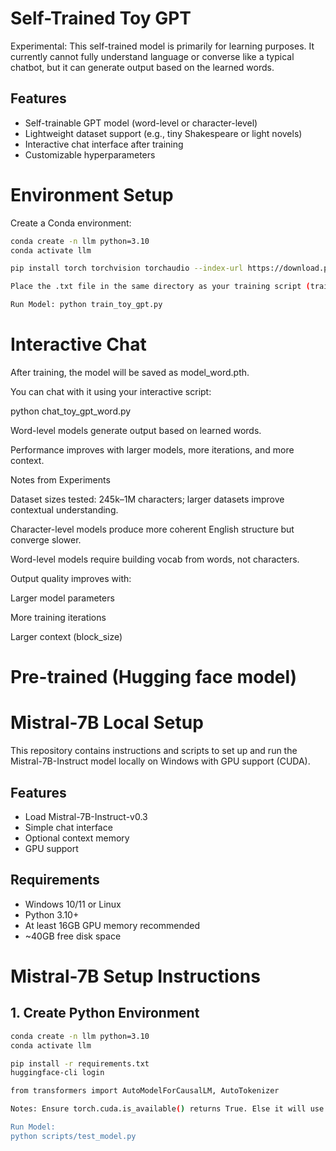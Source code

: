 # Self-Trained Toy GPT

Experimental: This self-trained model is primarily for learning purposes. It currently cannot fully understand language or converse like a typical chatbot, but it can generate output based on the learned words.

## Features
- Self-trainable GPT model (word-level or character-level)
- Lightweight dataset support (e.g., tiny Shakespeare or light novels)
- Interactive chat interface after training
- Customizable hyperparameters

# Environment Setup

Create a Conda environment:
```bash
conda create -n llm python=3.10
conda activate llm

pip install torch torchvision torchaudio --index-url https://download.pytorch.org/whl/cu128

Place the .txt file in the same directory as your training script (train_toy_gpt.py).

Run Model: python train_toy_gpt.py

```

# Interactive Chat

After training, the model will be saved as model_word.pth.

You can chat with it using your interactive script:

python chat_toy_gpt_word.py


Word-level models generate output based on learned words.

Performance improves with larger models, more iterations, and more context.

Notes from Experiments

Dataset sizes tested: 245k–1M characters; larger datasets improve contextual understanding.

Character-level models produce more coherent English structure but converge slower.

Word-level models require building vocab from words, not characters.

Output quality improves with:

Larger model parameters

More training iterations

Larger context (block_size)

# Pre-trained (Hugging face model)

# Mistral-7B Local Setup

This repository contains instructions and scripts to set up and run the Mistral-7B-Instruct model locally on Windows with GPU support (CUDA).

## Features
- Load Mistral-7B-Instruct-v0.3
- Simple chat interface
- Optional context memory
- GPU support

## Requirements
- Windows 10/11 or Linux
- Python 3.10+
- At least 16GB GPU memory recommended
- ~40GB free disk space

# Mistral-7B Setup Instructions

## 1. Create Python Environment
```bash
conda create -n llm python=3.10
conda activate llm

pip install -r requirements.txt
huggingface-cli login

from transformers import AutoModelForCausalLM, AutoTokenizer

Notes: Ensure torch.cuda.is_available() returns True. Else it will use CPU and won't be fast to response.

Run Model:
python scripts/test_model.py
```




